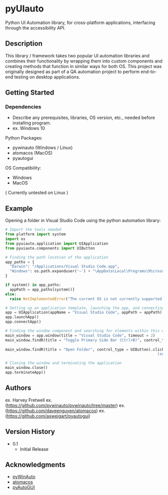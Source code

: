 # pyUIauto

Python UI Automation library, for cross-platform applications, interfacing through the accessibility API.

## Description

This library / framework takes two popular UI automation libraries and combines their functionality by wrapping them into custom components and creating methods that function in similar ways for both OS. This project was originally designed as part of a QA automation project to perform end-to-end testing on desktop applications.

## Getting Started

### Dependencies

* Describe any prerequisites, libraries, OS version, etc., needed before installing program.
* ex. Windows 10

Python Packages:
- pywinauto (Windows / Linux)
- atomacos (MacOS)
- pyautogui

OS Compatibility:
- Windows
- MacOS

( Currently untested on Linux )

## Example

Opening a folder in Visual Studio Code using the python automation library:

```python
# Import the tools needed
from platform import system
import os
from pyuiauto.application import UIApplication
from pyuiauto.components import UIButton

# Finding the path location of the application
app_paths = {
  "Darwin": "/Applications/Visual Studio Code.app",
  "Windows": os.path.expanduser('~') + "\AppData\Local\Programs\Microsoft VS Code\Code.exe"
}

if system() in app_paths:
  appPath = app_paths[system()]
else:
  raise NotImplementedError("The current OS is not currently supported: " + system())

# Setting up an application template, launching the app, and connecting to it
app = UIApplication(appName = "Visual Studio Code", appPath = appPath)
app.launchApp()
app.connectApp()

# Finding the window component and searching for elements within this window component
main_window = app.window(title = "Visual Studio Code", timeout = 2)
main_window.findR(title = "Toggle Primary Side Bar (Ctrl+B)", control_type = UIButton).press() '''  press will invoke a button without manually moving the mouse and clicking it 
                                                                                          (a button could be invoked even if it isn't currently visible)  '''
main_window.findR(title = "Open Folder", control_type = UIButton).click() ''' however, click will move the mouse to the button location and click it
                                                                    (sometimes this can be more reliable) '''

# Closing the window and terminating the application
main_window.close()
app.terminateApp()
```

## Authors

ex. Harvey Fretwell
ex. (https://github.com/pywinauto/pywinauto/tree/master)
ex. (https://github.com/daveenguyen/atomacos)
ex. (https://github.com/asweigart/pyautogui)

## Version History

* 0.1
    * Initial Release

## Acknowledgments

* [pyWinAuto](https://github.com/pywinauto/pywinauto/tree/master)
* [atomacos](https://github.com/daveenguyen/atomacos)
* [pyAutoGUI](https://github.com/asweigart/pyautogui)

